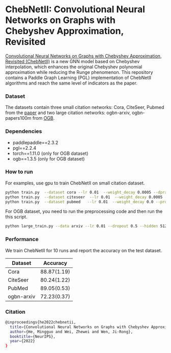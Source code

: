 # ChebNetII: Convolutional Neural Networks on Graphs with Chebyshev Approximation, Revisited

[Convolutional Neural Networks on Graphs with Chebyshev Approximation, Revisited \(ChebNetII\)](https://arxiv.org/abs/2202.03580) is a new GNN model based on Chebyshev interpolation, which enhances the original Chebyshev polynomial approximation while reducing the Runge phenomenon. This repository contains a Paddle Graph Learning (PGL) implementation of ChebNetII algorithms and reach the same level of indicators as the paper.

### Dataset

The datasets contain three small citation networks: Cora, CiteSeer, Pubmed from the [paper](https://arxiv.org/abs/1609.02907) and two large citation networks: ogbn-arxiv, ogbn-papers100m from [OGB](https://ogb.stanford.edu/).

### Dependencies

- paddlepaddle==2.3.2
- pgl==2.2.4
- torch==1.11.0 (only for OGB dataset)
- ogb==1.3.5 (only for OGB dataset)


### How to run

For examples, use gpu to train ChebNetII on small citation dataset.

```sh
python train.py  --dataset cora --lr 0.01  --weight_decay 0.0005 --dprate 0.0
python train.py  --dataset citeseer  --lr 0.01  --weight_decay 0.0005 --prop_wd 0.0
python train.py  --dataset pubmed   --lr 0.01  --weight_decay 0.0 --prop_wd 0.0 --dprate 0.0
```

For OGB dataset, you need to run the preprocessing code and then run the this script.

```sh
python large_train.py --data arxiv --lr 0.01 --dropout 0.5 --hidden 512 --pro_lr 0.01 --pro_wd 0.0
```

### Performance

We train ChebNetII for 10 runs and report the accuracy on the test dataset.

| Dataset | Accuracy |
| --- | --- |
| Cora | 88.87(1.19) | 
| CiteSeer | 80.24(1.22)|
| PubMed | 89.05(0.53) | 
| ogbn-arxiv | 72.23(0.37) |


### Citation

```sh
@inproceedings{he2022chebnetii,
  title={Convolutional Neural Networks on Graphs with Chebyshev Approximation, Revisited},
  author={He, Mingguo and Wei, Zhewei and Wen, Ji-Rong},
  booktitle={NeurIPS},
  year={2022}
}
```
